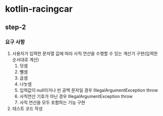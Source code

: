 # kotlin-racingcar

## step-2

### 요구 사항
1. 사용자가 입력한 문자열 값에 따라 사칙 연산을 수행할 수 있는 계산기 구현(입력한 순서대로 계산)
   1. 덧셈
   2. 뺄셈
   3. 곱셈
   4. 나눗셈
   5. 입력값이 null이거나 빈 공백 문자일 경우 IllegalArgumentException throw
   6. 사칙연산 기호가 아닌 경우 IllegalArgumentException throw
   7. 사칙 연산을 모두 포함하는 기능 구현
2. 테스트 코드 작성